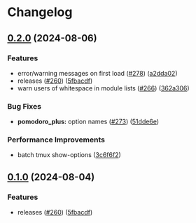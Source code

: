 # Changelog

## [0.2.0](https://github.com/j-xella/catppuccin-tmux/compare/v0.1.0...v0.2.0) (2024-08-06)


### Features

* error/warning messages on first load ([#278](https://github.com/j-xella/catppuccin-tmux/issues/278)) ([a2dda02](https://github.com/j-xella/catppuccin-tmux/commit/a2dda02b43194aec5deddf2890c28c76b4c11ed4))
* releases ([#260](https://github.com/j-xella/catppuccin-tmux/issues/260)) ([5fbacdf](https://github.com/j-xella/catppuccin-tmux/commit/5fbacdf3559cf4496eef02aead087b3bb715e570))
* warn users of whitespace in module lists ([#266](https://github.com/j-xella/catppuccin-tmux/issues/266)) ([362a306](https://github.com/j-xella/catppuccin-tmux/commit/362a306db71794f04d0995fc058bcaa094d1af70))


### Bug Fixes

* **pomodoro_plus:** option names ([#273](https://github.com/j-xella/catppuccin-tmux/issues/273)) ([51dde6e](https://github.com/j-xella/catppuccin-tmux/commit/51dde6e8d4d3d8da97d915b01594a08aa4ac0cca))


### Performance Improvements

* batch tmux show-options ([3c6f6f2](https://github.com/j-xella/catppuccin-tmux/commit/3c6f6f282b3bb17554dc2b4b80760b6507acfd65))

## [0.1.0](https://github.com/catppuccin/tmux/compare/v0.0.1...v0.1.0) (2024-08-04)


### Features

* releases ([#260](https://github.com/catppuccin/tmux/issues/260)) ([5fbacdf](https://github.com/catppuccin/tmux/commit/5fbacdf3559cf4496eef02aead087b3bb715e570))
